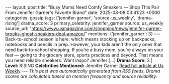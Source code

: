 --- layout: post title: "Busy Moms Need Comfy Sneakers — Shop This Pair From Jennifer Garner's Favorite Brand" date: 2025-08-08 03:41:23 +0000 categories: gossip tags: ['jennifer-garner', 'source-us_weekly', 'drama-rising'] drama_score: 3 primary_celebrity: jennifer_garner source: us_weekly source_url: "https://www.usmagazine.com/shopping/news/jennifer-garner-brooks-ghost-sneakers-deal-amazon/" mentions: {'jennifer_garner': 3} --- Back-to-school season is here, which means stocking up on backpacks, notebooks and pencils in prep. However, your kids aren’t the only ones that need back-to-school shopping. If you’re a busy mom, you’re always on your feet — going to the grocery store, sports practices and beyond. That means you need reliable sneakers. Want inspo? Jennifer […] **Drama Score:** 3 | **Level:** RISING **Celebrities Mentioned:** Jennifer Garner [Read full article at Us Weekly](https://www.usmagazine.com/shopping/news/jennifer-garner-brooks-ghost-sneakers-deal-amazon/) --- *This post was automatically generated from RSS feeds. Drama scores are calculated based on mention frequency and source reliability.*